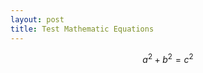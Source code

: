 ```yaml
---
layout: post
title: Test Mathematic Equations
---
```

<script type="text/javascript" async
  src="https://cdn.mathjax.org/mathjax/latest/MathJax.js?config=TeX-MML-AM_CHTML">
</script>
$$a^2 + b^2 = c^2$$
